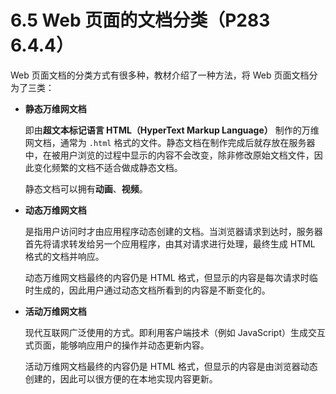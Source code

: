 # 6.5 Web 页面的文档分类（P283 6.4.4）

Web 页面文档的分类方式有很多种，教材介绍了一种方法，将 Web 页面文档分为了三类：

+ **静态万维网文档**

  即由**超文本标记语言 HTML（HyperText Markup Language）** 制作的万维网文档，通常为 `.html` 格式的文件。静态文档在制作完成后就存放在服务器中，在被用户浏览的过程中显示的内容不会改变，除非修改原始文档文件，因此变化频繁的文档不适合做成静态文档。

  静态文档可以拥有**动画**、**视频**。

+ **动态万维网文档**

  是指用户访问时才由应用程序动态创建的文档。当浏览器请求到达时，服务器首先将请求转发给另一个应用程序，由其对请求进行处理，最终生成 HTML 格式的文档并响应。

  动态万维网文档最终的内容仍是 HTML 格式，但显示的内容是每次请求时临时生成的，因此用户通过动态文档所看到的内容是不断变化的。

+ **活动万维网文档**

  现代互联网广泛使用的方式。即利用客户端技术（例如 JavaScript）生成交互式页面，能够响应用户的操作并动态更新内容。

  活动万维网文档最终的内容仍是 HTML 格式，但显示的内容是由浏览器动态创建的，因此可以很方便的在本地实现内容更新。